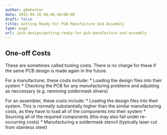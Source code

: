 ```yaml
---
author: gbmhunter
date: 2015-04-28 08:46:46+00:00
draft: false
title: Getting Ready For PCB Manufacture And Assembly
type: page
url: /pcb-design/getting-ready-for-pcb-manufacture-and-assembly
---
```


## One-off Costs

These are sometimes called tooling costs. There is no charge for these if the same PCB design is made again in the future.

For a manufacturer, these costs include:  * Loading the design files into their system  * Checking the PCB for any manufacturing problems and adjusting as neccessary (e.g. removing soldermask slivers)

For an assembler, these costs include:  * Loading the design files into their system. This is normally substantially higher than the similar manufacturing costs, as they have to load all of the components into their system  * Sourcing all of the required components (this may also fall under re-occurring costs)  * Manufacturing a soldermask stencil (typically laser cut from stainless steel)
